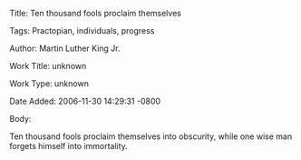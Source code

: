 Title:  Ten thousand fools proclaim themselves

Tags:   Practopian, individuals, progress

Author: Martin Luther King Jr.

Work Title: unknown

Work Type: unknown

Date Added: 2006-11-30 14:29:31 -0800

Body: 

Ten thousand fools proclaim themselves into obscurity, while one wise man forgets himself into immortality.

